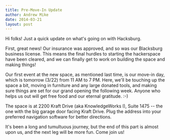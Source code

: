 ```yaml
---
title: Pre-Move-In Update
author: Andrew Mike
date: 2014-03-21
layout: post
---
```

Hi folks! Just a quick update on what's going on with Hacksburg.

First, great news! Our insurance was approved, and so was our Blacksburg business license. This means the final hurdles to starting the hackerspace have been cleared, and we can finally get to work on building the space and making things!

Our first event at the new space, as mentioned last time, is our move-in day, which is tomorrow (3/22) from 11 AM to 7 PM. Here, we'll be touching up the space a bit, moving in furniture and any large donated tools, and making sure things are set for our grand opening the following week. Anyone who helps us out will get free food and our eternal gratitude. :-)

The space is at 2200 Kraft Drive (aka KnowledgeWorks I), Suite 1475 -- the one with the big garage door facing Kraft Drive. Plug the address into your preferred navigation software for better directions.

It's been a long and tumultuous journey, but the end of this part is almost upon us, and the next leg will be more fun. Come join us!
